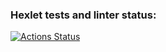 ### Hexlet tests and linter status:
[![Actions Status](https://github.com/amirmknv/frontend-project-44/actions/workflows/hexlet-check.yml/badge.svg)](https://github.com/amirmknv/frontend-project-44/actions)